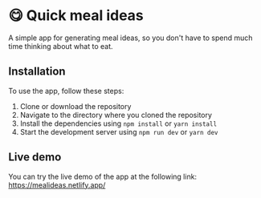 # 😋 Quick meal ideas

A simple app for generating meal ideas, so you don't have to spend much time thinking about what to eat.

## Installation

To use the app, follow these steps:

1. Clone or download the repository
1. Navigate to the directory where you cloned the repository
1. Install the dependencies using `npm install` or `yarn install`
1. Start the development server using `npm run dev` or `yarn dev`

## Live demo

You can try the live demo of the app at the following link: https://mealideas.netlify.app/
